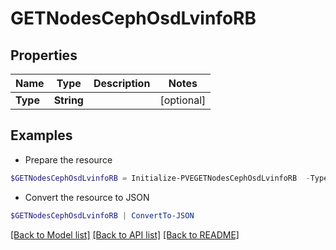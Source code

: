 # GETNodesCephOsdLvinfoRB
## Properties

Name | Type | Description | Notes
------------ | ------------- | ------------- | -------------
**Type** | **String** |  | [optional] 

## Examples

- Prepare the resource
```powershell
$GETNodesCephOsdLvinfoRB = Initialize-PVEGETNodesCephOsdLvinfoRB  -Type null
```

- Convert the resource to JSON
```powershell
$GETNodesCephOsdLvinfoRB | ConvertTo-JSON
```

[[Back to Model list]](../README.md#documentation-for-models) [[Back to API list]](../README.md#documentation-for-api-endpoints) [[Back to README]](../README.md)

